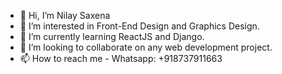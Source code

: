 - 👋 Hi, I’m Nilay Saxena
- 👀 I’m interested in Front-End Design and Graphics Design.
- 🌱 I’m currently learning ReactJS and Django.
- 💞️ I’m looking to collaborate on any web development project.
- 📫 How to reach me - Whatsapp: +918737911663

<!---
Aether61198/Aether61198 is a ✨ special ✨ repository because its `README.md` (this file) appears on your GitHub profile.
You can click the Preview link to take a look at your changes.
--->
